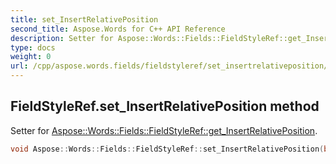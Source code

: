 ```yaml
---
title: set_InsertRelativePosition
second_title: Aspose.Words for C++ API Reference
description: Setter for Aspose::Words::Fields::FieldStyleRef::get_InsertRelativePosition. 
type: docs
weight: 0
url: /cpp/aspose.words.fields/fieldstyleref/set_insertrelativeposition/
---
```

## FieldStyleRef.set_InsertRelativePosition method


Setter for [Aspose::Words::Fields::FieldStyleRef::get_InsertRelativePosition](./get_insertrelativeposition/).

```cpp
void Aspose::Words::Fields::FieldStyleRef::set_InsertRelativePosition(bool value)
```

